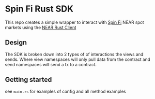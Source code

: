 # Spin Fi Rust SDK

This repo creates a simple wrapper to interact with [Spin Fi](https://spin.fi) NEAR spot markets using the [NEAR Rust Client](https://github.com/near/near-jsonrpc-client-rs)

## Design

The SDK is broken down into 2 types of of interactions the views and sends. Where view namespaces will only pull data from the contract and send namespaces will send a tx to a contract.

## Getting started

see `main.rs` for examples of config and all method examples
